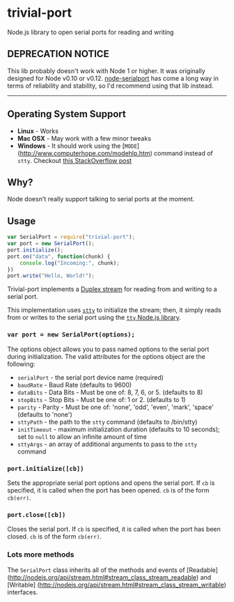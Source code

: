 trivial-port
============

Node.js library to open serial ports for reading and writing

DEPRECATION NOTICE
------------------
This lib probably doesn't work with Node 1 or higher.  It was originally designed for Node v0.10 or v0.12.  [node-serialport](https://github.com/EmergingTechnologyAdvisors/node-serialport) has come a long way in terms of reliability and stability, so I'd recommend using that lib instead.

----

Operating System Support
------------------------
- **Linux** - Works
- **Mac OSX** - May work with a few minor tweaks
- **Windows** - It should work using the [`MODE`]
(http://www.computerhope.com/modehlp.htm) command instead of `stty`.
Checkout [this StackOverflow post](http://stackoverflow.com/questions/5728691/nodejs-reading-tty-serial)

Why?
----
Node doesn't really support talking to serial ports at the moment.

Usage
-----
```javascript
var SerialPort = require("trivial-port");
var port = new SerialPort();
port.initialize();
port.on("data", function(chunk) {
	console.log("Incoming:", chunk);
})
port.write("Hello, World!");
```

Trivial-port implements a [Duplex stream](http://nodejs.org/api/stream.html#stream_class_stream_duplex)
for reading from and writing to a serial port.

This implementation uses [`stty`](http://www.freebsd.org/cgi/man.cgi?query=stty&sektion=1)
to initialize the stream; then, it simply reads from or writes to the serial
port using the [`tty` Node.js library](http://nodejs.org/api/tty.html).


### `var port = new SerialPort(options);`

The options object allows you to pass named options to the serial port during
initialization. The valid attributes for the options object are the following:

- `serialPort` - the serial port device name (required)
- `baudRate` - Baud Rate (defaults to 9600)
- `dataBits` - Data Bits - Must be one of: 8, 7, 6, or 5. (defaults to 8)
- `stopBits` - Stop Bits - Must be one of: 1 or 2. (defaults to 1)
- `parity` - Parity - Must be one of: 'none', 'odd', 'even',
	'mark', 'space' (defaults to 'none')
- `sttyPath` - the path to the `stty` command (defaults to /bin/stty)
- `initTimeout` - maximum initialization duration (defaults to 10 seconds);
	set to `null` to allow an infinite amount of time
- `sttyArgs` - an array of additional arguments to pass to the `stty` command

### `port.initialize([cb])`

Sets the appropriate serial port options and opens the serial port.  If `cb`
is specified, it is called when the port has been opened. `cb` is of the form
`cb(err)`.

### `port.close([cb])`

Closes the serial port.  If `cb` is specified, it is called when the port
has been closed.  `cb` is of the form `cb(err)`.

### Lots more methods

The `SerialPort` class inherits all of the methods and events of [Readable]
(http://nodejs.org/api/stream.html#stream_class_stream_readable) and [Writable]
(http://nodejs.org/api/stream.html#stream_class_stream_writable) interfaces.
